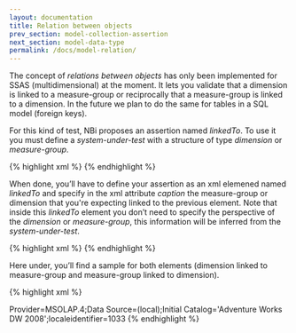 ```yaml
---
layout: documentation
title: Relation between objects
prev_section: model-collection-assertion
next_section: model-data-type
permalink: /docs/model-relation/
---
```

The concept of *relations between objects* has only been implemented for SSAS (multidimensional) at the moment. It lets you validate that a dimension is linked to a measure-group or reciprocally that a measure-group is linked to a dimension. In the future we plan to do the same for tables in a SQL model (foreign keys).

For this kind of test, NBi proposes an assertion named *linkedTo*. To use it you must define a *system-under-test* with a structure of type *dimension* or *measure-group*.

{% highlight xml %}
<system-under-test>
	<structure>
		<dimension caption="Customer" perspective="Adventure Works"/>
	</structure>
</system-under-test>
{% endhighlight %}

When done, you’ll have to define your assertion as an xml elemened named *linkedTo* and specify in the xml attribute *caption* the measure-group or dimension that you're expecting linked to the previous element. Note that inside this *linkedTo* element you don’t need to specify the perspective of the *dimension* or *measure-group*, this information will be inferred from the *system-under-test*.

{% highlight xml %}
<assert>
	<linkedTo>
		<measure-group caption="Internet Sales"/>
	</linkedTo>
</assert>
{% endhighlight %}

Here under, you’ll find a sample for both elements (dimension linked to measure-group and measure-group linked to dimension).

{% highlight xml %}
<?xml version="1.0" encoding="utf-8" ?>
<testSuite name="Acceptance Testing: members ordering" xmlns="http://NBi/TestSuite">
	<settings>
		<default apply-to="system-under-test">
			<connectionString>Provider=MSOLAP.4;Data Source=(local);Initial Catalog='Adventure Works DW 2008';localeidentifier=1033</connectionString>
		</default>
	</settings>
	<test name="Dimension 'Customer' is linked to measure-group  'Internet Sales' throw perspective 'Adventure Works'" uid="0001">
		<system-under-test>
			<structure>
				<dimension caption="Customer" perspective="Adventure Works"/>
			</structure>
		</system-under-test>
		<assert>
			<linkedTo>
				<measure-group caption="Internet Sales"/>
			</linkedTo>
		</assert>
	</test>
	<test name="Measure-group 'Internet Sales' is linked to dimension 'Internet Sales' throw perspective 'Adventure Works'" uid="0001">
		<system-under-test>
			<structure>
				<measure-group caption="Internet Sales" perspective="Adventure Works"/>
			</structure>
		</system-under-test>
		<assert>
			<linkedTo>
				<dimension caption="Customer"/>
			</linkedTo>
		</assert>
	</test>
</testSuite>
{% endhighlight %}
